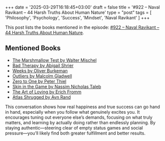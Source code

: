 +++
date = '2025-03-29T16:18:45+03:00'
draft = false
title = '#922 – Naval Ravikant – 44 Harsh Truths About Human Nature'
type = "post"
tags = [
  'Philosophy',
  'Psychology',
  'Success',
  'Mindset',
  'Naval Ravikant'
]
+++

This post lists the books mentioned in the episode: [#922 – Naval Ravikant – 44 Harsh Truths About Human Nature](https://www.youtube.com/watch?v=KyfUysrNaco).

## Mentioned Books

- [The Marshmallow Test by Walter Mischel](https://www.amazon.com/s?k=The+Marshmallow+Test+by+Walter+Mischel&tag=podcaststoboo-20)
- [Bad Therapy by Abigail Shrier](https://www.amazon.com/s?k=Bad+Therapy+by+Abigail+Shrier&tag=podcaststoboo-20)
- [Weeks by Oliver Burkeman](https://www.amazon.com/s?k=Weeks+by+Oliver+Burkeman&tag=podcaststoboo-20)
- [Outliers by Malcolm Gladwell](https://www.amazon.com/s?k=Outliers+by+Malcolm+Gladwell&tag=podcaststoboo-20)
- [Zero to One by Peter Thiel](https://www.amazon.com/s?k=Zero+to+One+by+Peter+Thiel&tag=podcaststoboo-20)
- [Skin in the Game by Nassim Nicholas Taleb](https://www.amazon.com/s?k=Skin+in+the+Game+by+Nassim+Nicholas+Taleb&tag=podcaststoboo-20)
- [The Art of Loving by Erich Fromm](https://www.amazon.com/s?k=The+Art+of+Loving+by+Erich+Fromm&tag=podcaststoboo-20)
- [Atlas Shrugged by Ayn Rand](https://www.amazon.com/s?k=Atlas+Shrugged+by+Ayn+Rand&tag=podcaststoboo-20)

This conversation shows how real happiness and true success can go hand in hand, especially when you follow what genuinely excites you. It encourages tuning out everyone else’s demands, focusing on what truly matters, and learning by actually doing rather than endlessly planning. By staying authentic—steering clear of empty status games and social pressure—you’ll likely find both greater fulfillment and better results.